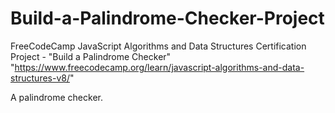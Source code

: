 # Build-a-Palindrome-Checker-Project
FreeCodeCamp JavaScript Algorithms and Data Structures Certification Project - "Build a Palindrome Checker" "https://www.freecodecamp.org/learn/javascript-algorithms-and-data-structures-v8/"

A palindrome checker.
